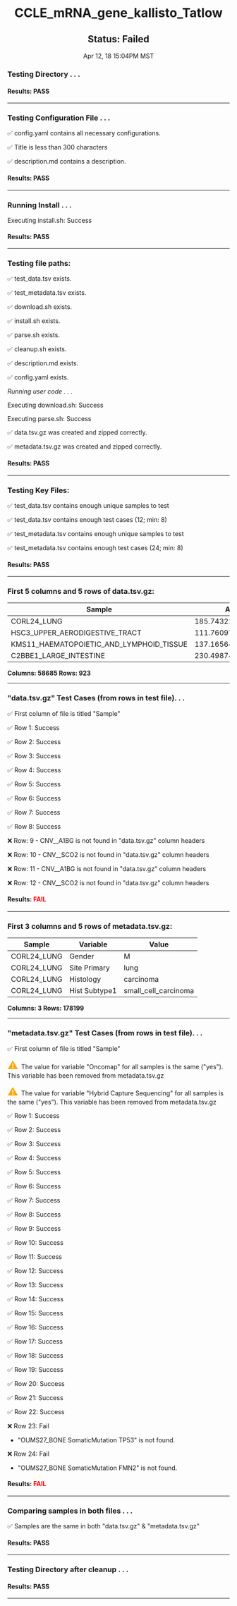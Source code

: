 <h1><center>CCLE_mRNA_gene_kallisto_Tatlow</center></h1>
<h2><center> Status: Failed </center></h2>
<center>Apr 12, 18 15:04PM MST</center>


### Testing Directory . . .

#### Results: PASS
---
### Testing Configuration File . . .

&#9989;	config.yaml contains all necessary configurations.

&#9989;	Title is less than 300 characters

&#9989;	description.md contains a description.

#### Results: PASS
---
### Running Install . . .

Executing install.sh: Success

#### Results: PASS
---

### Testing file paths:

&#9989;	test_data.tsv exists.

&#9989;	test_metadata.tsv exists.

&#9989;	download.sh exists.

&#9989;	install.sh exists.

&#9989;	parse.sh exists.

&#9989;	cleanup.sh exists.

&#9989;	description.md exists.

&#9989;	config.yaml exists.

*Running user code . . .*

Executing download.sh: Success

Executing parse.sh: Success

&#9989;	data.tsv.gz was created and zipped correctly.

&#9989;	metadata.tsv.gz was created and zipped correctly.

#### Results: PASS
---
### Testing Key Files:

&#9989;	test_data.tsv contains enough unique samples to test

&#9989;	test_data.tsv contains enough test cases (12; min: 8)

&#9989;	test_metadata.tsv contains enough unique samples to test

&#9989;	test_metadata.tsv contains enough test cases (24; min: 8)

#### Results: PASS
---

### First 5 columns and 5 rows of data.tsv.gz:

|	Sample	|	ARF5	|	M6PR	|	ESRRA	|	FKBP4	|
|	---	|	---	|	---	|	---	|	---	|
|	CORL24_LUNG	|	185.74321500000002	|	102.68621531890001	|	18.638011	|	114.56292900000001	|
|	HSC3_UPPER_AERODIGESTIVE_TRACT	|	111.76097300000002	|	137.56579900000003	|	33.803128	|	90.439629	|
|	KMS11_HAEMATOPOIETIC_AND_LYMPHOID_TISSUE	|	137.16564	|	120.71723099999998	|	23.442102999999996	|	168.42325000000002	|
|	C2BBE1_LARGE_INTESTINE	|	230.49874299999996	|	211.75282130402402	|	35.42388900000001	|	142.86827899999997	|

**Columns: 58685 Rows: 923**

---
### "data.tsv.gz" Test Cases (from rows in test file). . .

&#9989;	First column of file is titled "Sample"

&#9989;	Row 1: Success

&#9989;	Row 2: Success

&#9989;	Row 3: Success

&#9989;	Row 4: Success

&#9989;	Row 5: Success

&#9989;	Row 6: Success

&#9989;	Row 7: Success

&#9989;	Row 8: Success

&#10060;	Row: 9 - CNV__A1BG is not found in "data.tsv.gz" column headers

&#10060;	Row: 10 - CNV__SCO2 is not found in "data.tsv.gz" column headers

&#10060;	Row: 11 - CNV__A1BG is not found in "data.tsv.gz" column headers

&#10060;	Row: 12 - CNV__SCO2 is not found in "data.tsv.gz" column headers

#### Results: **<font color="red">FAIL</font>**
---
### First 3 columns and 5 rows of metadata.tsv.gz:

|	Sample	|	Variable	|	Value	|
|	---	|	---	|	---	|
|	CORL24_LUNG	|	Gender	|	M	|
|	CORL24_LUNG	|	Site Primary	|	lung	|
|	CORL24_LUNG	|	Histology	|	carcinoma	|
|	CORL24_LUNG	|	Hist Subtype1	|	small_cell_carcinoma	|

**Columns: 3 Rows: 178199**

---
### "metadata.tsv.gz" Test Cases (from rows in test file). . .

&#9989;	First column of file is titled "Sample"

<p><font color="orange" size="+2">&#9888;	</font>The value for variable "Oncomap" for all samples is the same ("yes"). This variable has been removed from metadata.tsv.gz</p>

<p><font color="orange" size="+2">&#9888;	</font>The value for variable "Hybrid Capture Sequencing" for all samples is the same ("yes"). This variable has been removed from metadata.tsv.gz</p>

&#9989;	Row 1: Success

&#9989;	Row 2: Success

&#9989;	Row 3: Success

&#9989;	Row 4: Success

&#9989;	Row 5: Success

&#9989;	Row 6: Success

&#9989;	Row 7: Success

&#9989;	Row 8: Success

&#9989;	Row 9: Success

&#9989;	Row 10: Success

&#9989;	Row 11: Success

&#9989;	Row 12: Success

&#9989;	Row 13: Success

&#9989;	Row 14: Success

&#9989;	Row 15: Success

&#9989;	Row 16: Success

&#9989;	Row 17: Success

&#9989;	Row 18: Success

&#9989;	Row 19: Success

&#9989;	Row 20: Success

&#9989;	Row 21: Success

&#9989;	Row 22: Success

&#10060;	Row 23: Fail
- "OUMS27_BONE	SomaticMutation	TP53" is not found.

&#10060;	Row 24: Fail
- "OUMS27_BONE	SomaticMutation	FMN2" is not found.

#### Results: **<font color="red">FAIL</font>**
---
### Comparing samples in both files . . .

&#9989;	Samples are the same in both "data.tsv.gz" & "metadata.tsv.gz"

#### Results: PASS

---
### Testing Directory after cleanup . . .

#### Results: PASS
---
